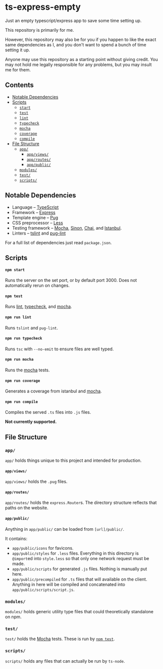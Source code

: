 # ts-express-empty
Just an empty typescript/express app to save some time setting up.

This repository is primarily for me.

However, this repository may also be for you
if you happen to like the exact same dependencies as I,
and you don't want to spend a bunch of time setting it up.

Anyone may use this repository as a starting point without giving credit.
You may not hold me legally responsible for any problems,
but you may insult me for them.

## Contents
- [Notable Dependencies](#notable-dependencies)
- [Scripts](#scripts)
    - [`start`](#npm-start)
    - [`test`](#npm-test)
    - [`lint`](#npm-run-lint)
    - [`typecheck`](#npm-run-typecheck)
    - [`mocha`](#npm-run-mocha)
    - [`coverage`](#npm-run-coverage)
    - [`compile`](#npm-run-compile)
- [File Structure](#file-structure)
    - [`app/`](#app)
        - [`app/views/`](#app-views)
        - [`app/routes/`](#app-routes)
        - [`app/public/`](#app-public)
    - [`modules/`](#modules)
    - [`test/`](#test)
    - [`scripts/`](#scripts-1)

## Notable Dependencies
- Language – [TypeScript](https://www.typescriptlang.org/)
- Framework – [Express](https://expressjs.com/)
- Template engine – [Pug](https://pugjs.org/)
- CSS preprocessor – [Less](http://lesscss.org/)
- Testing framework – [Mocha](https://mochajs.org/), [Sinon](http://sinonjs.org/), [Chai](http://chaijs.com/), and [Istanbul](https://istanbul.js.org/).
- Linters – [tslint](https://palantir.github.io/tslint/) and [pug-lint](https://github.com/pugjs/pug-lint)

For a full list of dependencies just read `package.json`.

## Scripts

#### `npm start`

Runs the server on the set port, or by default port 3000.
Does not automatically rerun on changes.

#### `npm test`

Runs [lint](#npm-run-lint),
[typecheck](#npm-run-typecheck),
and [mocha](#npm-run-mocha).

#### `npm run lint`

Runs `tslint` and `pug-lint`.

#### `npm run typecheck`

Runs `tsc` with `--no-emit` to ensure files are well typed.

#### `npm run mocha`

Runs the [mocha](https://mochajs.org/) tests.

#### `npm run coverage`

Generates a coverage from istanbul and [mocha](#npm-run-mocha).

#### `npm run compile`

Compiles the served `.ts` files into `.js` files.

**Not currently supported.**

## File Structure

### `app/`

`app/` holds things unique to this project and intended for production.

#### `app/views/`

`app/views/` holds the `.pug` files.

#### `app/routes/`

`app/routes/` holds the `express.Router`s.
The directory structure reflects that paths on the website.

#### `app/public/`

Anything in `app/public/` can be loaded from `[url]/public/`.

It contains:
- `app/public/icons` for favicons.
- `app/public/styles` for `.less` files. Everything in this directory is `@import`ed into `style.less` so that only one network request must be made.
- `app/public/scripts` for generated `.js` files. Nothing is manually put here.
- `app/public/precompiled` for `.ts` files that will available on the client.
    Anything in here will be compiled and concatenated
    into `app/public/scripts/script.js`.

### `modules/`

`modules/` holds generic utility type files
that could theoretically standalone on npm.

### `test/`

`test/` holds the [Mocha](https://mochajs.org/) tests.
These is run by [`npm test`](#npm-test).

### `scripts/`

`scripts/` holds any files that can actually be run by `ts-node`.
